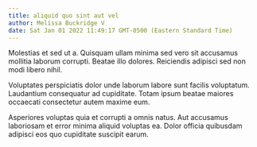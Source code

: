 ```yaml
---
title: aliquid quo sint aut vel
author: Melissa Buckridge V
date: Sat Jan 01 2022 11:49:17 GMT-0500 (Eastern Standard Time)
---
```

Molestias et sed ut a. Quisquam ullam minima sed vero sit accusamus mollitia laborum corrupti. Beatae illo dolores. Reiciendis adipisci sed non modi libero nihil.

 Voluptates perspiciatis dolor unde laborum labore sunt facilis voluptatum. Laudantium consequatur ad cupiditate. Totam ipsum beatae maiores occaecati consectetur autem maxime eum.

 Asperiores voluptas quia et corrupti a omnis natus. Aut accusamus laboriosam et error minima aliquid voluptas ea. Dolor officia quibusdam adipisci eos quo cupiditate suscipit earum.